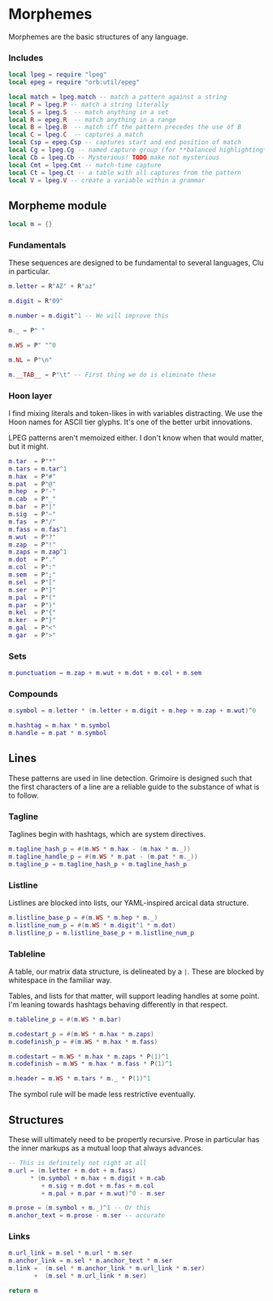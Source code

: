 # Morphemes

 Morphemes are the basic structures of any language.


### Includes

```lua
local lpeg = require "lpeg"
local epeg = require "orb:util/epeg"

local match = lpeg.match -- match a pattern against a string
local P = lpeg.P -- match a string literally
local S = lpeg.S  -- match anything in a set
local R = epeg.R  -- match anything in a range
local B = lpeg.B  -- match iff the pattern precedes the use of B
local C = lpeg.C  -- captures a match
local Csp = epeg.Csp -- captures start and end position of match
local Cg = lpeg.Cg -- named capture group (for **balanced highlighting**)
local Cb = lpeg.Cb -- Mysterious! TODO make not mysterious
local Cmt = lpeg.Cmt -- match-time capture
local Ct = lpeg.Ct -- a table with all captures from the pattern
local V = lpeg.V -- create a variable within a grammar
```
## Morpheme module

```lua
local m = {}
```
### Fundamentals

  These sequences are designed to be fundamental to several languages, Clu
in particular.

```lua
m.letter = R"AZ" + R"az"

m.digit = R"09"

m.number = m.digit^1 -- We will improve this

m._ = P" "

m.WS = P" "^0

m.NL = P"\n"

m.__TAB__ = P"\t" -- First thing we do is eliminate these
```
### Hoon layer

  I find mixing literals and token-likes in with variables distracting.
We use the Hoon names for ASCII tier glyphs.  It's one of the better urbit
innovations.


LPEG patterns aren't memoized either. I don't know when that would matter, but
it might.

```lua
m.tar  = P"*"
m.tars = m.tar^1
m.hax  = P"#"
m.pat  = P"@"
m.hep  = P"-"
m.cab  = P"_"
m.bar  = P"|"
m.sig  = P"~"
m.fas  = P"/"
m.fass = m.fas^1
m.wut  = P"?"
m.zap  = P"!"
m.zaps = m.zap^1
m.dot  = P"."
m.col  = P":"
m.sem  = P";"
m.sel  = P"["
m.ser  = P"]"
m.pal  = P"("
m.par  = P")"
m.kel  = P"{"
m.ker  = P"}"
m.gal  = P"<"
m.gar  = P">"
```
### Sets

```lua
m.punctuation = m.zap + m.wut + m.dot + m.col + m.sem
```
### Compounds

```lua
m.symbol = m.letter * (m.letter + m.digit + m.hep + m.zap + m.wut)^0

m.hashtag = m.hax * m.symbol
m.handle = m.pat * m.symbol
```
## Lines

  These patterns are used in line detection.  Grimoire is designed such that
the first characters of a line are a reliable guide to the substance of what
is to follow.


### Tagline

  Taglines begin with hashtags, which are system directives.

```lua
m.tagline_hash_p = #(m.WS * m.hax - (m.hax * m._))
m.tagline_handle_p = #(m.WS * m.pat - (m.pat * m._))
m.tagline_p = m.tagline_hash_p + m.tagline_hash_p
```
### Listline

  Listlines are blocked into lists, our YAML-inspired arcical data
structure.

```lua
m.listline_base_p = #(m.WS * m.hep * m._)
m.listline_num_p = #(m.WS * m.digit^1 * m.dot)
m.listline_p = m.listline_base_p + m.listline_num_p
```
### Tableline

  A table, our matrix data structure, is delineated by a ``|``.  These
are blocked by whitespace in the familiar way.


Tables, and lists for that matter, will support leading handles at
some point.  I'm leaning towards hashtags behaving differently in that
respect.

```lua
m.tableline_p = #(m.WS * m.bar)

m.codestart_p = #(m.WS * m.hax * m.zaps)
m.codefinish_p = #(m.WS * m.hax * m.fass)

m.codestart = m.WS * m.hax * m.zaps * P(1)^1
m.codefinish = m.WS * m.hax * m.fass * P(1)^1

m.header = m.WS * m.tars * m._ * P(1)^1
```

 The symbol rule will be made less restrictive eventually.


## Structures

  These will ultimately need to be propertly recursive.  Prose in particular
has the inner markups as a mutual loop that always advances.

```lua
-- This is definitely not right at all
m.url = (m.letter + m.dot + m.fass)
      * (m.symbol + m.hax + m.digit + m.cab
         + m.sig + m.dot + m.fas + m.col
         + m.pal + m.par + m.wut)^0 - m.ser

m.prose = (m.symbol + m._)^1 -- Or this
m.anchor_text = m.prose - m.ser -- accurate
```
### Links

```lua
m.url_link = m.sel * m.url * m.ser
m.anchor_link = m.sel * m.anchor_text * m.ser
m.link =  (m.sel * m.anchor_link * m.url_link * m.ser)
       +  (m.sel * m.url_link * m.ser)
```
```lua
return m
```
